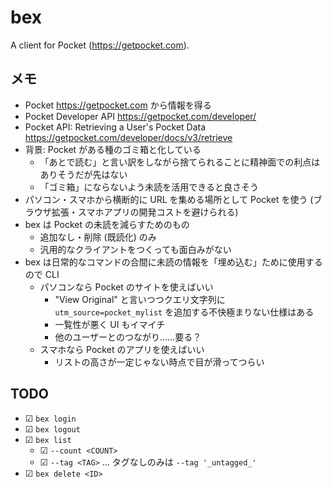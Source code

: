 # bex

A client for Pocket (<https://getpocket.com>).

## メモ

- Pocket <https://getpocket.com> から情報を得る
- Pocket Developer API
  <https://getpocket.com/developer/>
- Pocket API: Retrieving a User's Pocket Data
  <https://getpocket.com/developer/docs/v3/retrieve>
- 背景: Pocket がある種のゴミ箱と化している
  - 「あとで読む」と言い訳をしながら捨てられることに精神面での利点はありそうだが先はない
  - 「ゴミ箱」にならないよう未読を活用できると良さそう
- パソコン・スマホから横断的に URL を集める場所として Pocket を使う
  (ブラウザ拡張・スマホアプリの開発コストを避けられる)
- bex は Pocket の未読を減らすためのもの
  - 追加なし・削除 (既読化) のみ
  - 汎用的なクライアントをつくっても面白みがない
- bex は日常的なコマンドの合間に未読の情報を「埋め込む」ために使用するので CLI
  - パソコンなら Pocket のサイトを使えばいい
    - "View Original" と言いつつクエリ文字列に `utm_source=pocket_mylist` を追加する不快極まりない仕様はある
    - 一覧性が悪く UI もイマイチ
    - 他のユーザーとのつながり……要る？
  - スマホなら Pocket のアプリを使えばいい
    - リストの高さが一定じゃない時点で目が滑ってつらい

## TODO

- ☑ `bex login`
- ☑ `bex logout`
- ☑ `bex list`
  - ☑ `--count <COUNT>`
  - ☑ `--tag <TAG>` ... タグなしのみは `--tag '_untagged_'`
- ☑ `bex delete <ID>`
